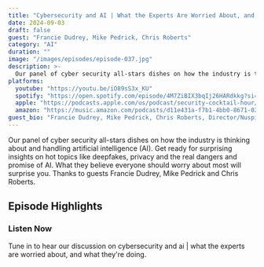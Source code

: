 ```yaml
---
title: "Cybersecurity and AI | What the Experts Are Worried About, and What They're Doing"
date: 2024-09-03
draft: false
guest: "Francie Dudrey, Mike Pedrick, Chris Roberts"
category: "AI"
duration: ""
image: "/images/episodes/episode-037.jpg"
description: >-
  Our panel of cyber security all-stars dishes on how the industry is thinking about and handling artificial intelligence (AI). Get ready for surprising insights on hot topics like deepfakes, privacy and the real dangers and promise of AI. What they believe everyone should worry about most will surprise you.  Thanks to guests Francie Dudrey, Mike Pedrick and Chris Roberts.
platforms:
  youtube: "https://youtu.be/iO89sS3x_KU"
  spotify: "https://open.spotify.com/episode/4M7ZiBIX3bqIj26HARdkkg?si=01a5e61741d0452e"
  apple: "https://podcasts.apple.com/us/podcast/security-cocktail-hour/id1679376200?i=1000668170716"
  amazon: "https://music.amazon.com/podcasts/d11e431a-f7b1-4bb0-8671-024afce9ade6/security-cocktail-hour"
guest_bio: "Francie Dudrey, Mike Pedrick, Chris Roberts, Director/Nuspire, VP Cybersecurity Consuting/Nuspire, Field CTO/World Wide Techology"
---
```


Our panel of cyber security all-stars dishes on how the industry is thinking about and handling artificial intelligence (AI). Get ready for surprising insights on hot topics like deepfakes, privacy and the real dangers and promise of AI. What they believe everyone should worry about most will surprise you.  Thanks to guests Francie Dudrey, Mike Pedrick and Chris Roberts.

## Episode Highlights

### Listen Now

Tune in to hear our discussion on cybersecurity and ai | what the experts are worried about, and what they're doing.